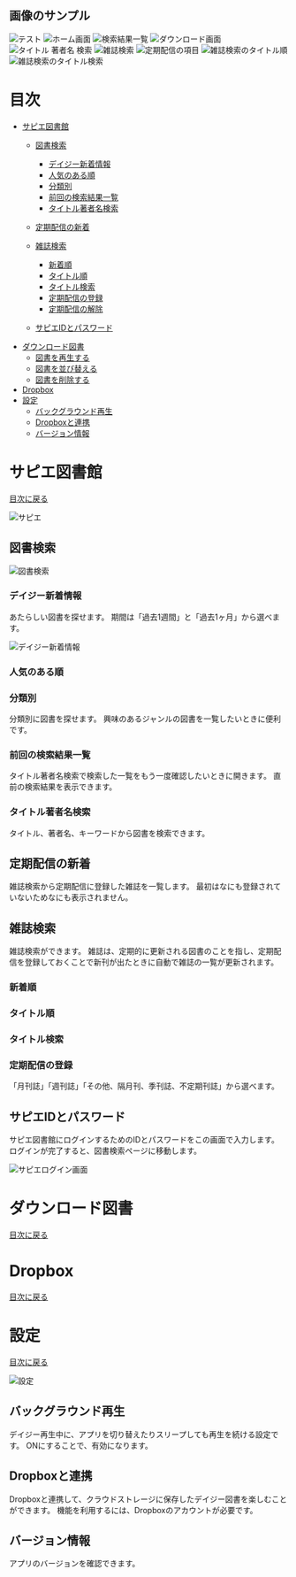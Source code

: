 ## 画像のサンプル

![テスト](images/sample.png)
![ホーム画面](images/home.png)
![検索結果一覧](images/search_result.png)
![ダウンロード画面](images/download.png)
![タイトル 著者名 検索](images/title_author_search.png)
![雑誌検索](images/magazine_search.png)
![定期配信の項目](images/subscribe_item.png)
![雑誌検索のタイトル順](images/title_order.png)
![雑誌検索のタイトル検索](images/title_search.png)

# 目次

- <a href="#content1" name="toc1">サピエ図書館</a>
  - <a href="#content1_1" name="toc1_1">図書検索</a>
    - <a href="#content1_1_1" name="toc1_1_1">デイジー新着情報</a>
    - <a href="#content1_1_2" name="toc1_1_2">人気のある順</a>
    - <a href="#content1_1_3" name="toc1_1_3">分類別</a>
    - <a href="#content1_1_4" name="toc1_1_4">前回の検索結果一覧</a>
    - <a href="#content1_1_5" name="toc1_1_5">タイトル著者名検索</a>
  - <a href="#content1_2" name="toc1_2">定期配信の新着</a>
  - <a href="#content1_3" name="toc1_3">雑誌検索</a>
    - <a href="#content1_3_1" name="toc1_3_1">新着順</a>
    - <a href="#content1_3_2" name="toc1_3_2">タイトル順</a>
    - <a href="#content1_3_3" name="toc1_3_3">タイトル検索</a>
    - <a href="#content1_3_4" name="toc1_3_4">定期配信の登録</a>
    - <a href="#content1_3_5" name="toc1_3_5">定期配信の解除</a>

  - <a href="#content1_4" name="toc1_4">サピエIDとパスワード</a>
- <a href="#content2" name="toc2">ダウンロード図書</a>
  - <a href="#content2_1" name="toc2_1">図書を再生する</a>
  - <a href="#content2_2" name="toc2_2">図書を並び替える</a>
  - <a href="#content2_3" name="toc2_3">図書を削除する</a>
- <a href="#content3" name="toc3">Dropbox</a>
- <a href="#content4" name="toc4">設定</a>
  - <a href="#content4_1" name="toc4_1">バックグラウンド再生</a>
  - <a href="#content4_2" name="toc4_2">Dropboxと連携</a>
  - <a href="#content4_3" name="toc4_3">バージョン情報</a>

# サピエ図書館
<a name="content1"></a>
<a href="#toc1">目次に戻る</a>

![サピエ](images/sapie.png)

## 図書検索
![図書検索](images/book_search.png)

### デイジー新着情報

あたらしい図書を探せます。
期間は「過去1週間」と「過去1ヶ月」から選べます。

![デイジー新着情報](images/new_daisy.png)

### 人気のある順


### 分類別
分類別に図書を探せます。
興味のあるジャンルの図書を一覧したいときに便利です。

### 前回の検索結果一覧

タイトル著者名検索で検索した一覧をもう一度確認したいときに開きます。
直前の検索結果を表示できます。

### タイトル著者名検索

タイトル、著者名、キーワードから図書を検索できます。

## 定期配信の新着

雑誌検索から定期配信に登録した雑誌を一覧します。
最初はなにも登録されていないためなにも表示されません。

## 雑誌検索
雑誌検索ができます。
雑誌は、定期的に更新される図書のことを指し、定期配信を登録しておくことで新刊が出たときに自動で雑誌の一覧が更新されます。

### 新着順
### タイトル順
### タイトル検索
### 定期配信の登録

「月刊誌」「週刊誌」「その他、隔月刊、季刊誌、不定期刊誌」から選べます。

## サピエIDとパスワード
サピエ図書館にログインするためのIDとパスワードをこの画面で入力します。
ログインが完了すると、図書検索ページに移動します。

![サピエログイン画面](images/sapie_logon.png)

# ダウンロード図書
<a name="content2"></a>
<a href="#toc2">目次に戻る</a>


# Dropbox
<a name="content3"></a>
<a href="#toc3">目次に戻る</a>

# 設定
<a name="content4"></a>
<a href="#toc4">目次に戻る</a>

![設定](images/settings.png)

## バックグラウンド再生

デイジー再生中に、アプリを切り替えたりスリープしても再生を続ける設定です。
ONにすることで、有効になります。

## Dropboxと連携

Dropboxと連携して、クラウドストレージに保存したデイジー図書を楽しむことができます。
機能を利用するには、Dropboxのアカウントが必要です。

## バージョン情報

アプリのバージョンを確認できます。
